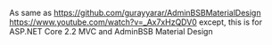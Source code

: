 As same as https://github.com/gurayyarar/AdminBSBMaterialDesign https://www.youtube.com/watch?v=_Ax7xHzQDV0 except, this is for ASP.NET Core 2.2 MVC and AdminBSB Material Design
